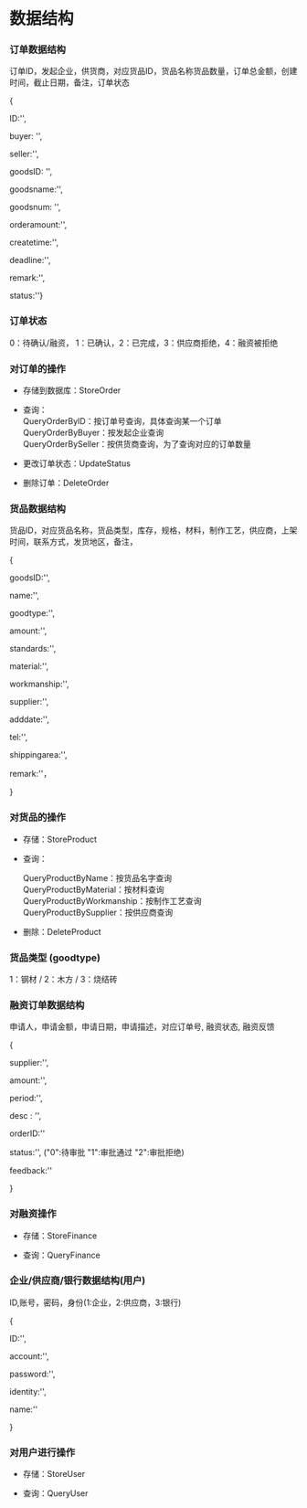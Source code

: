 # 数据结构

### 订单数据结构

订单ID，发起企业，供货商，对应货品ID，货品名称货品数量，订单总金额，创建时间，截止日期，备注，订单状态

{

ID:'',

buyer: '',

seller:'',

goodsID: '',

goodsname:'',

goodsnum: '',

orderamount:'',

createtime:'',

deadline:'',

remark:'',

status:''}

### 订单状态

0：待确认/融资， 1：已确认，2：已完成，3：供应商拒绝，4：融资被拒绝

### 对订单的操作

* 存储到数据库：StoreOrder

* 查询：<br>
  QueryOrderByID：按订单号查询，具体查询某一个订单<br>
  QueryOrderByBuyer：按发起企业查询<br>
  QueryOrderBySeller：按供货商查询，为了查询对应的订单数量<br>

* 更改订单状态：UpdateStatus

* 删除订单：DeleteOrder

### 货品数据结构

货品ID，对应货品名称，货品类型，库存，规格，材料，制作工艺，供应商，上架时间，联系方式，发货地区，备注，

{

goodsID:'',

name:'',

goodtype:'',

amount:'',

standards:'',

material:'',

workmanship:'',

supplier:'',

adddate:'',

tel:'',

shippingarea:'',

remark:''，

}

### 对货品的操作

* 存储：StoreProduct

* 查询：<br>
  
    QueryProductByName：按货品名字查询<br>
    QueryProductByMaterial：按材料查询<br>
    QueryProductByWorkmanship：按制作工艺查询<br>
    QueryProductBySupplier：按供应商查询<br>
    
* 删除：DeleteProduct

### 货品类型 (goodtype)

1：钢材 /
2：木方 / 
3：烧结砖

### 融资订单数据结构

申请人，申请金额，申请日期，申请描述，对应订单号, 融资状态, 融资反馈

{

supplier:'',

amount:'',

period:'',

desc : '',

orderID:''

status:'', ("0":待审批 "1":审批通过 "2":审批拒绝)

feedback:'' 

}

### 对融资操作

* 存储：StoreFinance

* 查询：QueryFinance

### 企业/供应商/银行数据结构(用户)

ID,账号，密码，身份(1:企业，2:供应商，3:银行)

{

ID:'',

account:'',

password:'',

identity:'',

name:''

}

### 对用户进行操作

* 存储：StoreUser

* 查询：QueryUser
